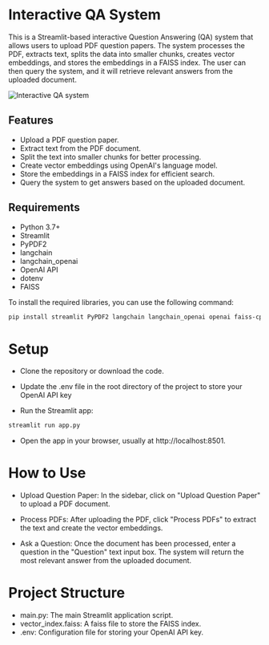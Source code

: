 # Interactive QA System

This is a Streamlit-based interactive Question Answering (QA) system that allows users to upload PDF question papers. The system processes the PDF, extracts text, splits the data into smaller chunks, creates vector embeddings, and stores the embeddings in a FAISS index. The user can then query the system, and it will retrieve relevant answers from the uploaded document.

![Interactive QA system](https://github.com/user-attachments/assets/0aca9762-a3dd-4b72-b41f-f1cb25047811)

## Features

- Upload a PDF question paper.
- Extract text from the PDF document.
- Split the text into smaller chunks for better processing.
- Create vector embeddings using OpenAI's language model.
- Store the embeddings in a FAISS index for efficient search.
- Query the system to get answers based on the uploaded document.

## Requirements

- Python 3.7+
- Streamlit
- PyPDF2
- langchain
- langchain_openai
- OpenAI API
- dotenv
- FAISS

To install the required libraries, you can use the following command:

```bash
pip install streamlit PyPDF2 langchain langchain_openai openai faiss-cpu dotenv
```
# Setup
- Clone the repository or download the code.

- Update the .env file in the root directory of the project to store your OpenAI API key

- Run the Streamlit app:
```bash
streamlit run app.py
```
- Open the app in your browser, usually at http://localhost:8501.


# How to Use

- Upload Question Paper:  In the sidebar, click on "Upload Question Paper" to upload a PDF document.

- Process PDFs: After uploading the PDF, click "Process PDFs" to extract the text and create the vector embeddings.

- Ask a Question: Once the document has been processed, enter a question in the "Question" text input box. The system will return the most relevant answer from the uploaded document.

# Project Structure

- main.py: The main Streamlit application script.
- vector_index.faiss: A faiss file to store the FAISS index.
- .env: Configuration file for storing your OpenAI API key.
